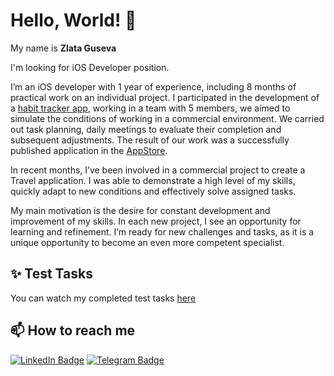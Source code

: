 # Hello, World! 👋

 My name is **Zlata Guseva**

 I'm looking for iOS Developer position. 

 I’m an iOS developer with 1 year of experience, including 8 months of practical work on an individual project. I participated in the development of a [habit tracker app](https://github.com/FunnyPuny/iOS-App), working in a team with 5 members, we aimed to simulate the conditions of working in a commercial environment.  We carried out task planning, daily meetings to evaluate their completion and subsequent adjustments. The result of our work was a successfully published application in the [AppStore](https://apple.co/3jpuH4h).

 In recent months, I’ve been involved in a commercial project to create a Travel application. I was able to demonstrate a high level of my skills, quickly adapt to new conditions and effectively solve assigned tasks.

 My main motivation is the desire for constant development and improvement of my skills. In each new project, I see an opportunity for learning and refinement. I’m ready for new challenges and tasks, as it is a unique opportunity to become an even more competent specialist.

## ✨ Test Tasks

You can watch my completed test tasks [here](https://github.com/zlata96/Test_Tasks/tree/main)
 

## 📫 How to reach me

[![LinkedIn Badge](https://img.shields.io/badge/zlata96-linkedin-blue?style=for-the-badge&logo=linkedin)](https://www.linkedin.com/in/zlata96/)
[![Telegram Badge](https://img.shields.io/badge/zlata96-telegram-blue?style=for-the-badge&logo=telegram)](https://www.t.me/zlata96/)

